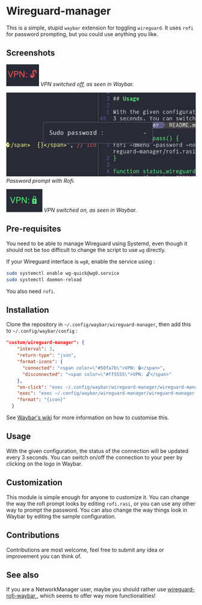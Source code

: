 # Wireguard-manager

This is a simple, stupid `waybar` extension for toggling `wireguard`. It uses
`rofi` for password prompting, but you could use anything you like.

## Screenshots

![VPN switched off](screenshots/vpn-off.png)
*VPN switched off, as seen in Waybar.*

![Password prompt](screenshots/password-prompt.png)
*Password prompt with Rofi.*

![VPN switched on](screenshots/vpn-on.png)
*VPN switched on, as seen in Waybar.*

## Pre-requisites

You need to be able to manage Wireguard using Systemd, even though it should
not be too difficult to change the script to use `wg` directly.

If your Wireguard interface is `wg0`, enable the service using :

```bash
sudo systemctl enable wg-quick@wg0.service
sudo systemctl daemon-reload
```

You also need `rofi`.

## Installation

Clone the repository in `~/.config/waybar/wireguard-manager`, then add this to
`~/.config/waybar/config` :

```json
"custom/wireguard-manager": {
    "interval": 3,
    "return-type": "json",
    "format-icons": {
      "connected": "<span color=\"#50fa7b\">VPN: 🔒</span>",
      "disconnected": "<span color=\"#ff5555\">VPN: 🔓</span>"
    },
    "on-click": "exec ~/.config/waybar/wireguard-manager/wireguard-manager.sh -t",
    "exec": "exec ~/.config/waybar/wireguard-manager/wireguard-manager.sh -s",
    "format": "{icon}"
  }
```

See [Waybar's wiki](https://github.com/Alexays/Waybar/wiki/Module:-Custom) for
more information on how to customise this.

## Usage

With the given configuration, the status of the connection will be updated every
3 seconds. You can switch on/off the connection to your peer by clicking on the
logo in Waybar.

## Customization

This module is simple enough for anyone to customize it. You can change the way
the rofi prompt looks by editing `rofi.rasi`, or you can use any other way to
prompt the password. You can also change the way things look in Waybar by
editing the sample configuration.

## Contributions

Contributions are most welcome, feel free to submit any idea or improvement you
can think of.

## See also

If you are a NetworkManager user, maybe you should rather use
[wireguard-rofi-waybar ](https://github.com/HarHarLinks/wireguard-rofi-waybar), which seems to offer
way more functionalities!

